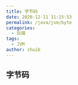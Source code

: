 ```yaml
---
title: 字节码
date: 2020-12-11 11:15:53
permalink: /java/jvm/byte
categories:
  - 后端
tags:
  - JVM
author: zhuib
---
```


## 字节码
